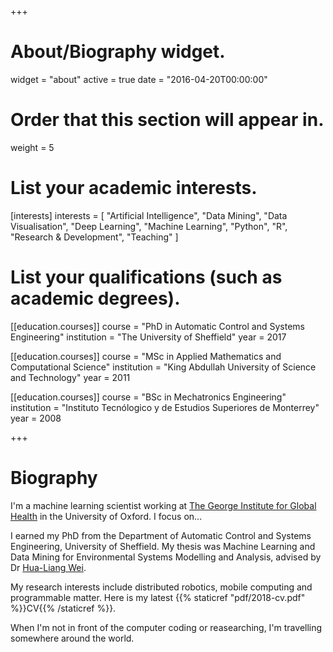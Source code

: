 +++
# About/Biography widget.
widget = "about"
active = true
date = "2016-04-20T00:00:00"

# Order that this section will appear in.
weight = 5

# List your academic interests.
[interests]
  interests = [
    "Artificial Intelligence",
    "Data Mining",
    "Data Visualisation",
    "Deep Learning",
    "Machine Learning",
    "Python",
    "R",
    "Research & Development",
    "Teaching"
  ]

# List your qualifications (such as academic degrees).
[[education.courses]]
  course = "PhD in Automatic Control and Systems Engineering"
  institution = "The University of Sheffield"
  year = 2017

[[education.courses]]
  course = "MSc in Applied Mathematics and Computational Science"
  institution = "King Abdullah University of Science and Technology"
  year = 2011

[[education.courses]]
  course = "BSc in Mechatronics Engineering"
  institution = "Instituto Tecnólogico y de Estudios Superiores de Monterrey"
  year = 2008
 
+++

# Biography

I'm a machine learning scientist working at [The George Institute for Global Health](https://www.georgeinstitute.org.uk) in the University of Oxford. I focus on...

I earned my PhD from the Department of Automatic Control and Systems Engineering, University of Sheffield. My thesis was Machine Learning and Data Mining for Environmental Systems Modelling and Analysis, advised by Dr [Hua-Liang Wei](https://www.sheffield.ac.uk/acse/staff/hw).

My research interests include distributed robotics, mobile computing and programmable matter. Here is my latest {{% staticref "pdf/2018-cv.pdf" %}}CV{{% /staticref %}}.

When I'm not in front of the computer coding or reasearching, I'm travelling somewhere around the world.

